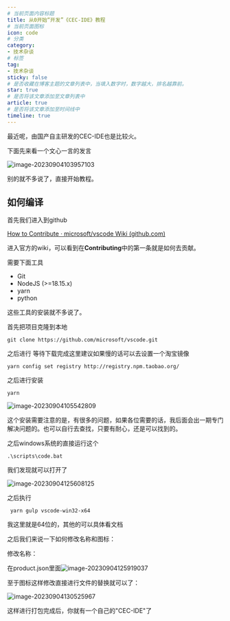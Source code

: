 ```yaml
---
# 当前页面内容标题
title: 从0开始“开发”《CEC-IDE》教程
# 当前页面图标
icon: code
# 分类
category:
- 技术杂谈
# 标签
tag:
- 技术杂谈
sticky: false
# 是否收藏在博客主题的文章列表中，当填入数字时，数字越大，排名越靠前。
star: true
# 是否将该文章添加至文章列表中
article: true
# 是否将该文章添加至时间线中
timeline: true
---
```


最近呢，由国产自主研发的CEC-IDE也是比较火。

下面先来看一个文心一言的发言

![image-20230904103957103](https://xiaou-1305448902.cos.ap-nanjing.myqcloud.com/img/202309041039218.png)

别的就不多说了，直接开始教程。

## 如何编译

首先我们进入到github

[How to Contribute · microsoft/vscode Wiki (github.com)](https://github.com/microsoft/vscode/wiki/How-to-Contribute)

进入官方的wiki，可以看到在**Contributing**中的第一条就是如何去贡献。



需要下面工具

- Git
- NodeJS (>=18.15.x)
- yarn
- python

这些工具的安装就不多说了。

首先把项目克隆到本地

```
git clone https://github.com/microsoft/vscode.git
```

之后进行 等待下载完成这里建议如果慢的话可以去设置一个淘宝镜像

```
yarn config set registry http://registry.npm.taobao.org/
```

之后进行安装



```
yarn
```

![image-20230904105542809](https://xiaou-1305448902.cos.ap-nanjing.myqcloud.com/img/202309041055893.png)

这个安装需要注意的是，有很多的问题，如果各位需要的话，我后面会出一期专门解决问题的。也可以自行去查找，只要有耐心，还是可以找到的。

之后windows系统的直接运行这个

```
.\scripts\code.bat
```

我们发现就可以打开了

![image-20230904125608125](https://xiaou-1305448902.cos.ap-nanjing.myqcloud.com/img/202309041256287.png)

之后执行

```
 yarn gulp vscode-win32-x64
```

我这里就是64位的，其他的可以具体看文档

之后我们来说一下如何修改名称和图标：

修改名称：

在product.json里面![image-20230904125919037](https://xiaou-1305448902.cos.ap-nanjing.myqcloud.com/img/202309041259167.png)

至于图标这样修改直接进行文件的替换就可以了：

![image-20230904130525967](https://xiaou-1305448902.cos.ap-nanjing.myqcloud.com/img/202309041305088.png)



这样进行打包完成后，你就有一个自己的"CEC-IDE"了

